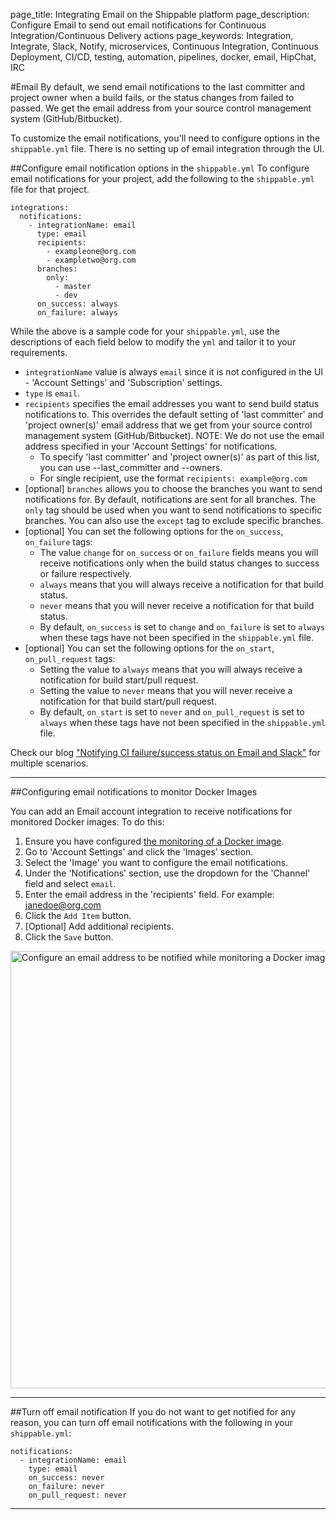 page_title: Integrating Email on the Shippable platform
page_description: Configure Email to send out email notifications for Continuous Integration/Continuous Delivery actions
page_keywords: Integration, Integrate, Slack, Notify, microservices, Continuous Integration, Continuous Deployment, CI/CD, testing, automation, pipelines, docker, email, HipChat, IRC

#Email
By default, we send email notifications to the last committer and project owner when a build fails, or the status changes from failed to passed. We get the email address from your source control management system (GitHub/Bitbucket).

To customize the email notifications, you'll need to configure options in the `shippable.yml` file. There is no setting up of email integration through the UI.

##Configure email notification options in the `shippable.yml`
To configure email notifications for your project, add the following to the `shippable.yml` file for that project.
```
integrations:
  notifications:
    - integrationName: email
      type: email
      recipients:
        - exampleone@org.com
        - exampletwo@org.com
      branches:
        only:
          - master
          - dev
      on_success: always
      on_failure: always
```

While the above is a sample code for your `shippable.yml`, use the descriptions of each field below to modify the `yml` and tailor it to your requirements.

- `integrationName` value is always `email` since it is not configured in the UI - 'Account Settings' and 'Subscription' settings.
- `type` is `email`.
- `recipients` specifies the email addresses you want to send build status notifications to. This overrides the default setting of 'last committer' and 'project owner(s)' email address that we get from your source control management system (GitHub/Bitbucket). NOTE: We do not use the email address specified in your 'Account Settings' for notifications.
     - To specify 'last committer' and 'project owner(s)' as part of this list, you can use --last_committer and --owners.
     - For single recipient, use the format `recipients: example@org.com`
- [optional] `branches` allows you to choose the branches you want to send notifications for. By default, notifications are sent for all branches. The `only` tag should be used when you want to send notifications to specific branches. You can also use the `except` tag to exclude specific branches.
- [optional] You can set the following options for the `on_success`, `on_failure` tags:
     - The value `change` for `on_success` or `on_failure` fields means you will receive notifications only when the build status changes to success or failure respectively.
     - `always` means that you will always receive a notification for that build status.
     - `never` means that you will never receive a notification for that build status.
     - By default, `on_success` is set to `change` and `on_failure` is set to `always` when these tags have not been specified in the `shippable.yml` file.
- [optional] You can set the following options for the `on_start`, `on_pull_request` tags:
     - Setting the value to `always` means that you will always receive a notification for build start/pull request.
     - Setting the value to `never` means that you will never receive a notification for that build start/pull request.
     - By default, `on_start` is set to `never` and `on_pull_request` is set to `always` when these tags have not been specified in the `shippable.yml` file.

Check our blog ["Notifying CI failure/success status on Email and Slack"](http://blog.shippable.com/notifying-ci-failure/success-status-on-email-slack) for multiple scenarios.

---

##Configuring email notifications to monitor Docker Images

You can add an Email account integration to receive notifications for monitored Docker images. To do this:

1. Ensure you have configured [the monitoring of a Docker image](/navigatingUI/accountSettings/images/).
2. Go to 'Account Settings' and click the 'Images' section.
3. Select the 'Image' you want to configure the email notifications.
4. Under the 'Notifications' section, use the dropdown for the 'Channel' field and select `email`.
5. Enter the email address in the 'recipients' field. For example: janedoe@org.com
6. Click the `Add Item` button.
7. [Optional] Add additional recipients.
8. Click the `Save` button.

<img src="/ci/images/emailMonitorImages.png" alt="Configure an email address to be notified while monitoring a Docker image" style="width:700px;"/>

---

##Turn off email notification
If you do not want to get notified for any reason, you can turn off email notifications with the following in your `shippable.yml`:

```
notifications:
  - integrationName: email
    type: email
    on_success: never
    on_failure: never
    on_pull_request: never
```
---
